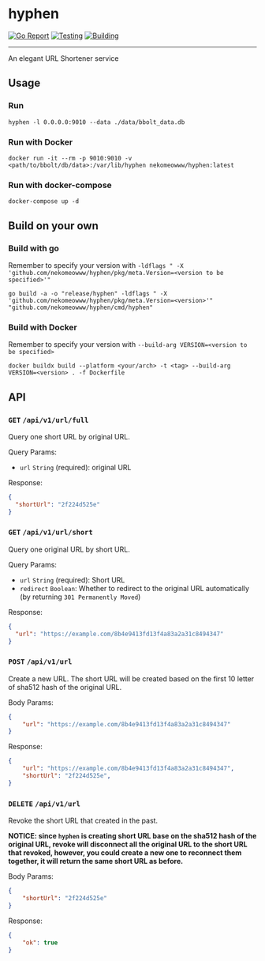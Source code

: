 # hyphen

[![Go Report](https://goreportcard.com/badge/github.com/nekomeowww/hyphen)](https://goreportcard.com/report/github.com/nekomeowww/hyphen)
[![Testing](https://github.com/nekomeowww/hyphen/actions/workflows/ci.yml/badge.svg)](https://github.com/nekomeowww/hyphen/actions/workflows/ci.yml)
[![Building](https://github.com/nekomeowww/hyphen/actions/workflows/build.yml/badge.svg)](https://github.com/nekomeowww/hyphen/actions/workflows/build.yml)

---

An elegant URL Shortener service

## Usage

### Run

```shell
hyphen -l 0.0.0.0:9010 --data ./data/bbolt_data.db
```

### Run with Docker

```shell
docker run -it --rm -p 9010:9010 -v <path/to/bbolt/db/data>:/var/lib/hyphen nekomeowww/hyphen:latest
```

### Run with docker-compose

```shell
docker-compose up -d
```

## Build on your own

### Build with go

Remember to specify your version with `-ldflags " -X 'github.com/nekomeowww/hyphen/pkg/meta.Version=<version to be specified>'"`

```shell
go build -a -o "release/hyphen" -ldflags " -X 'github.com/nekomeowww/hyphen/pkg/meta.Version=<version>'" "github.com/nekomeowww/hyphen/cmd/hyphen"
```

### Build with Docker

Remember to specify your version with `--build-arg VERSION=<version to be specified>`

```shell
docker buildx build --platform <your/arch> -t <tag> --build-arg VERSION=<version> . -f Dockerfile
```

## API

### `GET` `/api/v1/url/full`

Query one short URL by original URL.

Query Params:

- `url` `String`  (required): original URL

Response:

```json
{
  "shortUrl": "2f224d525e"
}
```

### `GET` `/api/v1/url/short`

Query one original URL by short URL.

Query Params:

- `url` `String` (required): Short URL
- `redirect` `Boolean`: Whether to redirect to the original URL automatically (by returning `301 Permanently Moved`)

Response:

```json
{
  "url": "https://example.com/8b4e9413fd13f4a83a2a31c8494347"
}
```

### `POST` `/api/v1/url`

Create a new URL. The short URL will be created based on the first 10 letter of sha512 hash of
the original URL.

Body Params:

```json
{
    "url": "https://example.com/8b4e9413fd13f4a83a2a31c8494347"
}
```

Response:

```json
{
    "url": "https://example.com/8b4e9413fd13f4a83a2a31c8494347",
    "shortUrl": "2f224d525e",
}
```

### `DELETE` `/api/v1/url`

Revoke the short URL that created in the past.

**NOTICE: since `hyphen` is creating short URL base on the sha512 hash of the original URL,
revoke will disconnect all the original URL to the short URL that revoked, however, you could
create a new one to reconnect them together, it will return the same short URL as before.**

Body Params:

```json
{
    "shortUrl": "2f224d525e"
}
```

Response:

```json
{
    "ok": true
}
```
